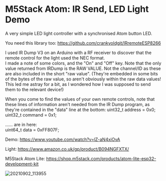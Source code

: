 # M5Stack Atom: IR Send, LED Light Demo
A very simple LED light controller with a synchronised Atom button LED.

You need this library too:
https://github.com/crankyoldgit/IRremoteESP8266

I used IR Dump V3 on an Arduino with a RF receiver to discover that the remote control for the light used the NEC format.              
I made a note of some colors, and the "On" and "Off" key.
Note that the only value returned from IRDump is the RAW VALUE. Not the channel/ID as these are also included in the short "raw value". (They're embedded in some bits of the bytes of the raw value, so aren't obviously within the raw data values! This led me astray for a bit, as I wondered how I was supposed to send them to the relevant device!)

When you come to find the values of your own remote controls, note that these lines of information aren't needed from the IR Dump program, as they're contained in the "data" line at the bottom:
uint32_t address = 0x0;             
uint32_t command = 0x1;        

...... are in here:                  
uint64_t data = 0xFF807F;         

Demo: https://www.youtube.com/watch?v=lZ-aN4xiOvA

Light: https://www.amazon.co.uk/gp/product/B094NGFXTX/

M5Stack Atom Lite: https://shop.m5stack.com/products/atom-lite-esp32-development-kit



![20210902_113955](https://user-images.githubusercontent.com/1586332/131835960-ce7c9353-8980-467d-a2c9-7573dfb75346.jpg)



